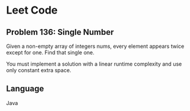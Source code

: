 # Leet Code
## Problem 136: Single Number

Given a non-empty array of integers nums, every element appears twice except for one. Find that single one.

You must implement a solution with a linear runtime complexity and use only constant extra space.

## Language
Java
